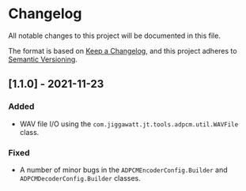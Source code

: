 # Changelog
All notable changes to this project will be documented in this file.

The format is based on [Keep a Changelog](https://keepachangelog.com/en/1.0.0/),
and this project adheres to [Semantic Versioning](https://semver.org/spec/v2.0.0.html).

## [1.1.0] - 2021-11-23
### Added
- WAV file I/O using the `com.jiggawatt.jt.tools.adpcm.util.WAVFile` class.
### Fixed
- A number of minor bugs in the `ADPCMEncoderConfig.Builder` and `ADPCMDecoderConfig.Builder` classes.
